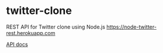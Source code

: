 # twitter-clone
REST API for Twitter clone using Node.js https://node-twitter-rest.herokuapp.com


[API docs](https://bit.ly/2Ui1Lgk)
